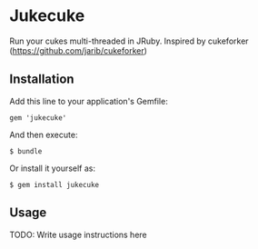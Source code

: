 # Jukecuke

Run your cukes multi-threaded in JRuby.  Inspired by cukeforker (https://github.com/jarib/cukeforker)

## Installation

Add this line to your application's Gemfile:

    gem 'jukecuke'

And then execute:

    $ bundle

Or install it yourself as:

    $ gem install jukecuke

## Usage

TODO: Write usage instructions here